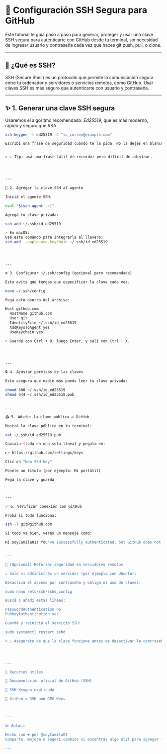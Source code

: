 # 🔐 Configuración SSH Segura para GitHub

Este tutorial te guía paso a paso para generar, proteger y usar una clave SSH segura para autenticarte con GitHub desde tu terminal, sin necesidad de ingresar usuario y contraseña cada vez que haces git push, pull, o clone.

---

## 🧠 ¿Qué es SSH?

SSH (Secure Shell) es un protocolo que permite la comunicación segura entre tu ordenador y servidores o servicios remotos, como GitHub. Usar claves SSH es más seguro que autenticarte con usuario y contraseña.

---

## ✨ 1. Generar una clave SSH segura

Usaremos el algoritmo recomendado: *Ed25519*, que es más moderno, rápido y seguro que RSA.

```bash
ssh-keygen -t ed25519 -C "tu_correo@example.com"

Escribí una frase de seguridad cuando te la pida. No la dejes en blanco.


> 💡 Tip: usá una frase fácil de recordar pero difícil de adivinar.




---

🔑 2. Agregar la clave SSH al agente

Iniciá el agente SSH:

eval "$(ssh-agent -s)"

Agregá tu clave privada:

ssh-add ~/.ssh/id_ed25519

> En macOS:
Usá este comando para integrarla al llavero:
ssh-add --apple-use-keychain ~/.ssh/id_ed25519




---

⚙ 3. Configurar ~/.ssh/config (opcional pero recomendado)

Esto evita que tengas que especificar la clave cada vez.

nano ~/.ssh/config

Pegá esto dentro del archivo:

Host github.com
  HostName github.com
  User git
  IdentityFile ~/.ssh/id_ed25519
  AddKeysToAgent yes
  UseKeychain yes

> Guardá con Ctrl + O, luego Enter, y salí con Ctrl + X.




---

🔒 4. Ajustar permisos de las claves

Esto asegura que nadie más pueda leer tu clave privada:

chmod 600 ~/.ssh/id_ed25519
chmod 644 ~/.ssh/id_ed25519.pub


---

📤 5. Añadir la clave pública a GitHub

Mostrá la clave pública en tu terminal:

cat ~/.ssh/id_ed25519.pub

Copiala (toda en una sola línea) y pegala en:

👉 https://github.com/settings/keys

Clic en "New SSH key"

Ponele un título (por ejemplo: Mi portátil)

Pegá la clave y guardá



---

✅ 6. Verificar conexión con GitHub

Probá si todo funciona:

ssh -T git@github.com

Si todo va bien, verás un mensaje como:

Hi soyCamila01! You've successfully authenticated, but GitHub does not provide shell access.


---

🚫 (Opcional) Reforzar seguridad en servidores remotos

⚠ Solo si administrás un servidor (por ejemplo con Ubuntu):

Desactivá el acceso por contraseña y obligá el uso de claves:

sudo nano /etc/ssh/sshd_config

Buscá o añadí estas líneas:

PasswordAuthentication no
PubkeyAuthentication yes

Guardá y reiniciá el servicio SSH:

sudo systemctl restart sshd

> ⚠ Asegurate de que la clave funcione antes de desactivar la contraseña, o podrías perder el acceso.




---

📌 Recursos útiles

🔗 Documentación oficial de GitHub (SSH)

🔐 SSH Keygen explicada

📁 GitHub > SSH and GPG Keys



---

💻 Autora

Hecho con ❤ por @soyCamila01
Comparte, mejora o sugerí cambios si encontrás algo útil para agregar ✨

---
